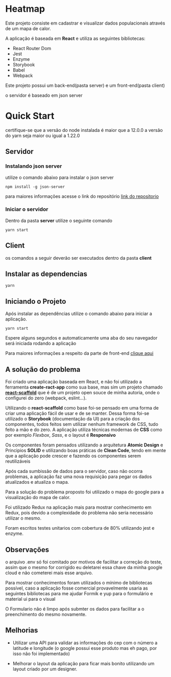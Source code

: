 # Heatmap

Este projeto consiste em cadastrar e visualizar dados populacionais através de um mapa de calor.

A aplicação é baseada em **React** e utiliza as seguintes bibliotecas:

- React Router Dom
- Jest
- Enzyme
- Storybook
- Babel
- Webpack

Este projeto possui um back-end(pasta server) e um front-end(pasta client)

o servidor é baseado em json server

# Quick Start

certifique-se que a versão do node instalada é maior que a 12.0.0 a versão do yarn seja maior ou igual a 1.22.0

## Servidor

### Instalando json server

utilize o comando abaixo para instalar o json server

```
npm install -g json-server
```

para maiores informações acesse o link do repositório [link do repositorio](https://github.com/typicode/json-server)

### Iniciar o servidor

Dentro da pasta **server** utilize o seguinte comando

```
yarn start
```

## Client

os comandos a seguir deverão ser executados dentro da pasta **client**

## Instalar as dependencias

```
yarn
```

## Iniciando o Projeto

Após instalar as dependências utilize o comando abaixo para iniciar a aplicação.

```
yarn start
```

Espere alguns segundos e automaticamente uma aba do seu navegador será iniciada rodando a aplicação

Para maiores informações a respeito da parte de front-end [clique aqui](https://github.com/pleaobraga/heatmap/client)

## A solução do problema

Foi criado uma aplicação baseada em React, e não foi utilizado a ferramenta **create-ract-app** como sua base, mas sim um projeto chamado [**react-scaffold**](https://github.com/pleaobraga/react-scaffold) que é de um projeto open souce de minha autoria, onde o configurei do zero (webpack, eslint...).

Utilizando o **react-scaffold** como base foi-se pensado em uma forma de criar uma aplicação fácil de usar e de se manter. Dessa forma foi-se utilizado o **Storybook** (documentação da UI) para a criação dos componentes, todos feitos sem utilizar nenhum framework de CSS, tudo feito a mão e do zero. A aplicação utiliza técnicas modernas de **CSS** como por exemplo _Flexbox_, _Sass_, e o layout é **Responsivo**

Os componentes foram pensados utilizando a arquitetura **Atomic Design** e Principios **SOLID** e utilizando boas práticas de **Clean Code**, tendo em mente que a aplicação pode crescer e fazendo os componentes serem reutilizáveis

Após cada sumbissão de dados para o servidor, caso não ocorra problemas, a aplicação faz uma nova requisição para pegar os dados atualizados e atualiza o mapa.

Para a solução do problema proposto foi utilizado o mapa do google para a visualização do mapa de calor.

Foi utilizado Redux na aplicação mais para mostrar conhecimento em Redux, pois devido a complexidade do problema não seria necessário utilizar o mesmo.

Foram escritos testes unitarios com cobertura de 80% utilizando jest e enzyme.

## Observações

o arquivo .env só foi comitado por motivos de facilitar a correção do teste, assim que o mesmo for corrigido eu deletarei essa chave da minha google cloud e não cometerei mais esse arquivo.

Para mostrar conhecimentos foram utilizados o mínimo de bibliotecas possível, caso a aplicação fosse comercial provavelmente usaria as seguintes bibliotecas para me ajudar Formik e yup para o formulário e material ui para o visual

O Formulario não é limpo após submter os dados para facilitar a o preenchimento do mesmo novamente.

## Melhorias

- Utilizar uma API para validar as informações do cep com o número a latitude e longitude (o google possui esse produto mas eh pago, por isso não foi implementado)

- Melhorar o layout da aplicação para ficar mais bonito utilizando um layout criado por um designer.
